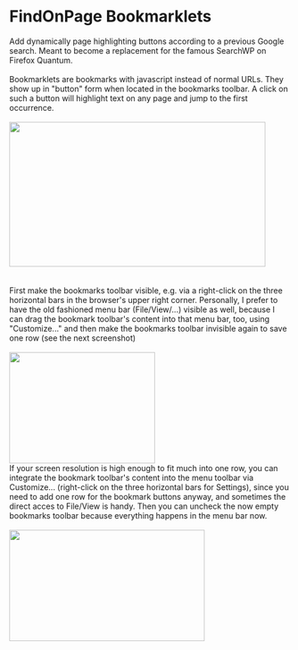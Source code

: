# FindOnPage Bookmarklets
Add dynamically page highlighting buttons according to a previous Google search. Meant to become a replacement for the famous SearchWP on Firefox Quantum.
<br/><br/>
Bookmarklets are bookmarks with javascript instead of normal URLs. They show up in "button" form when located in the bookmarks toolbar. A click on such a button will highlight text on any page and jump to the first occurrence.<br/><br/>
<img class="pswp__img" src="https://addons.cdn.mozilla.net/user-media/previews/full/205/205472.png" style="display: block; width: 459px; height: 259px;">
<br/><br/>
First make the bookmarks toolbar visible, e.g. via a right-click on the three horizontal bars in the browser's upper right corner.
Personally, I prefer to have the old fashioned menu bar (File/View/...) visible as well, because I can drag the bookmark toolbar's content into that menu bar, too, using "Customize..." and then make the bookmarks toolbar invisible again to save one row (see the next screenshot)<br/><br/>
<img class="pswp__img" style="opacity: 1; width: 261px; height: 199px;" src="https://addons.cdn.mozilla.net/user-media/previews/full/205/205471.png"><br/>
If your screen resolution is high enough to fit much into one row, you can integrate the bookmark toolbar's content into the menu toolbar via Customize... (right-click on the three horizontal bars for Settings), since you need to add one row for the bookmark buttons anyway, and sometimes the direct acces to File/View is handy. Then you can uncheck the now empty bookmarks toolbar because everything happens in the menu bar now.<br/><br/>
<img class="pswp__img" style="opacity: 1; width: 350px; height: 199px;" src="https://addons.cdn.mozilla.net/user-media/previews/full/204/204993.png"><br/><br/>





